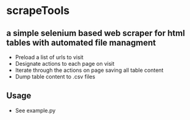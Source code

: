 # scrapeTools
## a simple selenium based web scraper for html tables with automated file managment  

- Preload a list of urls to visit 
- Designate actions to each page on visit
- Iterate through the actions on page saving all table content
- Dump table content to .csv files

## Usage

- See example.py